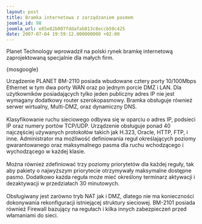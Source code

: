 ```yaml
---
layout: post
title: Bramka internetowa z zarządzaniem pasmem
joomla_id: 98
joomla_url: e85e82b007fddafab013c8eccb50c425
date: 2007-07-04 19:59:12.000000000 +02:00
---
```

Planet Technology wprowadził na polski rynek bramkę internetową zaprojektowaną specjalnie dla małych firm.<p>{mosgoogle}</p><p>Urządzenie PLANET BM-2110 posiada wbudowane cztery porty 10/100Mbps Ethernet w tym dwa porty WAN oraz po jednym porcie DMZ i LAN. Dla użytkownik&oacute;w posiadających tylko jeden publiczny adres IP nie jest wymagany dodatkowy router szerokopasmowy. Bramka obsługuje r&oacute;wnież serwer wirtualny, Multi-DMZ, oraz dynamiczny DNS. <br /> <br /> Klasyfikowanie ruchu sieciowego odbywa się w oparciu o adres IP, podsieci IP oraz numery port&oacute;w TCP/UDP. Urządzenie obsługuje ponad 40 najczęściej używanych protokoł&oacute;w takich jak H.323, Oracle, HTTP, FTP, i inne. Administrator ma możliwość definiowania reguł określających poziomy gwarantowanego oraz maksymalnego pasma dla ruchu wchodzącego i wychodzącego w każdej klasie. <br /> <br />Można r&oacute;wnież zdefiniować trzy poziomy priorytet&oacute;w dla każdej reguły, tak aby pakiety o najwyższym priorytecie otrzymywały maksymalne dostępne pasmo. Dodatkowo każda reguła może mieć określony terminarz aktywacji i dezaktywacji w przedziałach 30 minutowych.<br /> <br /> Obsługiwany jest zar&oacute;wno tryb NAT jak i DMZ, dlatego nie ma konieczności dokonywania rekonfiguracji istniejącej struktury sieciowej. BM-2101 posiada r&oacute;wnież Firewall bazujący na regułach i kilka innych zabezpieczeń przed włamaniami do sieci. </p>

